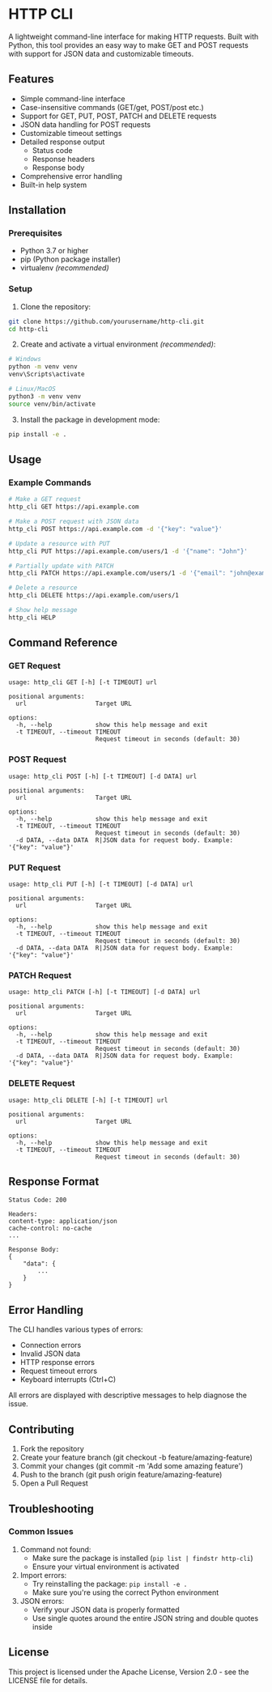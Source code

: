 # HTTP CLI

A lightweight command-line interface for making HTTP requests. Built with Python, 
this tool provides an easy way to make GET and POST requests with support for JSON data and customizable timeouts.

## Features

- Simple command-line interface
- Case-insensitive commands (GET/get, POST/post etc.)
- Support for GET, PUT, POST, PATCH and DELETE requests
- JSON data handling for POST requests
- Customizable timeout settings
- Detailed response output
  - Status code
  - Response headers
  - Response body
- Comprehensive error handling
- Built-in help system

## Installation

### Prerequisites

- Python 3.7 or higher
- pip (Python package installer)
- virtualenv *(recommended)*

### Setup

1. Clone the repository:
```bash
git clone https://github.com/yourusername/http-cli.git
cd http-cli
```

2. Create and activate a virtual environment *(recommended)*:
```bash
# Windows
python -m venv venv
venv\Scripts\activate

# Linux/MacOS
python3 -m venv venv
source venv/bin/activate
```

3. Install the package in development mode:

```bash
pip install -e .
```

## Usage

### Example Commands

```bash
# Make a GET request
http_cli GET https://api.example.com

# Make a POST request with JSON data
http_cli POST https://api.example.com -d '{"key": "value"}'

# Update a resource with PUT
http_cli PUT https://api.example.com/users/1 -d '{"name": "John"}'

# Partially update with PATCH
http_cli PATCH https://api.example.com/users/1 -d '{"email": "john@example.com"}'

# Delete a resource
http_cli DELETE https://api.example.com/users/1

# Show help message
http_cli HELP
```

## Command Reference

### GET Request

```
usage: http_cli GET [-h] [-t TIMEOUT] url

positional arguments:
  url                   Target URL

options:
  -h, --help            show this help message and exit
  -t TIMEOUT, --timeout TIMEOUT
                        Request timeout in seconds (default: 30)
```

### POST Request

```
usage: http_cli POST [-h] [-t TIMEOUT] [-d DATA] url

positional arguments:
  url                   Target URL

options:
  -h, --help            show this help message and exit
  -t TIMEOUT, --timeout TIMEOUT
                        Request timeout in seconds (default: 30)
  -d DATA, --data DATA  R|JSON data for request body. Example: '{"key": "value"}'
```

### PUT Request

```
usage: http_cli PUT [-h] [-t TIMEOUT] [-d DATA] url

positional arguments:
  url                   Target URL

options:
  -h, --help            show this help message and exit
  -t TIMEOUT, --timeout TIMEOUT
                        Request timeout in seconds (default: 30)
  -d DATA, --data DATA  R|JSON data for request body. Example: '{"key": "value"}'
```

### PATCH Request

```
usage: http_cli PATCH [-h] [-t TIMEOUT] [-d DATA] url

positional arguments:
  url                   Target URL

options:
  -h, --help            show this help message and exit
  -t TIMEOUT, --timeout TIMEOUT
                        Request timeout in seconds (default: 30)
  -d DATA, --data DATA  R|JSON data for request body. Example: '{"key": "value"}'
```

### DELETE Request
```
usage: http_cli DELETE [-h] [-t TIMEOUT] url

positional arguments:
  url                   Target URL

options:
  -h, --help            show this help message and exit
  -t TIMEOUT, --timeout TIMEOUT
                        Request timeout in seconds (default: 30)
```

## Response Format

```
Status Code: 200

Headers:
content-type: application/json
cache-control: no-cache
...

Response Body:
{
    "data": {
        ...
    }
}
```

## Error Handling

The CLI handles various types of errors:

- Connection errors
- Invalid JSON data
- HTTP response errors
- Request timeout errors
- Keyboard interrupts (Ctrl+C)

All errors are displayed with descriptive messages to help diagnose the issue.

## Contributing 

1. Fork the repository
2. Create your feature branch (git checkout -b feature/amazing-feature)
3. Commit your changes (git commit -m 'Add some amazing feature')
4. Push to the branch (git push origin feature/amazing-feature)
5. Open a Pull Request

## Troubleshooting

### Common Issues

1. Command not found:
   - Make sure the package is installed (```pip list | findstr http-cli```)
   - Ensure your virtual environment is activated
2. Import errors:
   - Try reinstalling the package: ```pip install -e .```
   - Make sure you're using the correct Python environment
3. JSON errors:
   - Verify your JSON data is properly formatted
   - Use single quotes around the entire JSON string and double quotes inside

## License

This project is licensed under the Apache License, Version 2.0 - see the LICENSE file for details.